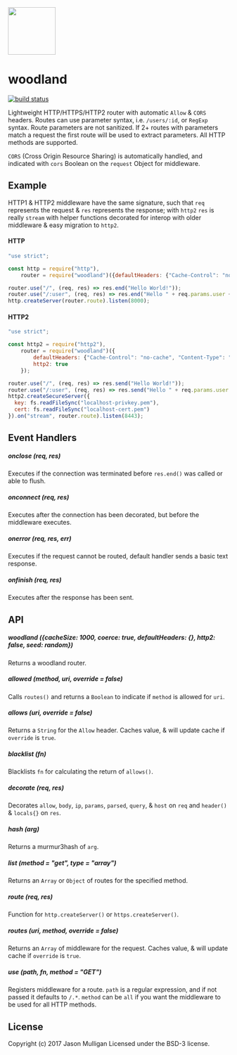 <img src="https://avoidwork.github.io/woodland/logo.svg" width="108" />

# woodland

[![build status](https://secure.travis-ci.org/avoidwork/woodland.svg)](http://travis-ci.org/avoidwork/woodland)

Lightweight HTTP/HTTPS/HTTP2 router with automatic `Allow` & `CORS` headers. Routes can use parameter syntax, i.e. `/users/:id`, or `RegExp` syntax. Route parameters are not sanitized. If 2+ routes with parameters match a request the first route will be used to extract parameters. All HTTP methods are supported.

`CORS` (Cross Origin Resource Sharing) is automatically handled, and indicated with `cors` Boolean on the `request` Object for middleware.

## Example
HTTP1 & HTTP2 middleware have the same signature, such that `req` represents the request & `res` represents the response; with `http2` `res` is really `stream` with helper functions decorated for interop with older middleware & easy migration to `http2`.

#### HTTP
```javascript
"use strict";

const http = require("http"),
	router = require("woodland")({defaultHeaders: {"Cache-Control": "no-cache", "Content-Type": "text/plain"}});

router.use("/", (req, res) => res.end("Hello World!"));
router.use("/:user", (req, res) => res.end("Hello " + req.params.user + "!"));
http.createServer(router.route).listen(8000);
```

#### HTTP2
```javascript
"use strict";

const http2 = require("http2"),
	router = require("woodland")({
	    defaultHeaders: {"Cache-Control": "no-cache", "Content-Type": "text/plain"},
	    http2: true
	});

router.use("/", (req, res) => res.send("Hello World!"));
router.use("/:user", (req, res) => res.send("Hello " + req.params.user + "!"));
http2.createSecureServer({
  key: fs.readFileSync("localhost-privkey.pem"),
  cert: fs.readFileSync("localhost-cert.pem")
}).on("stream", router.route).listen(8443);
```

## Event Handlers
##### onclose (req, res)
Executes if the connection was terminated before `res.end()` was called or able to flush.

##### onconnect (req, res)
Executes after the connection has been decorated, but before the middleware executes.

##### onerror (req, res, err)
Executes if the request cannot be routed, default handler sends a basic text response.

##### onfinish (req, res)
Executes after the response has been sent.

## API
##### woodland ({cacheSize: 1000, coerce: true, defaultHeaders: {}, http2: false, seed: random})
Returns a woodland router.

##### allowed (method, uri, override = false)
Calls `routes()` and returns a `Boolean` to indicate if `method` is allowed for `uri`.

##### allows (uri, override = false)
Returns a `String` for the `Allow` header. Caches value, & will update cache if `override` is `true`.

##### blacklist (fn)
Blacklists `fn` for calculating the return of `allows()`.

##### decorate (req, res)
Decorates `allow`, `body`, `ip`, `params`, `parsed`, `query`, & `host` on `req` and `header()` & `locals{}` on `res`.

##### hash (arg)
Returns a murmur3hash of `arg`.

##### list (method = "get", type = "array")
Returns an `Array` or `Object` of routes for the specified method.

##### route (req, res)
Function for `http.createServer()` or `https.createServer()`.

##### routes (uri, method, override = false)
Returns an `Array` of middleware for the request. Caches value, & will update cache if `override` is `true`.

##### use (path, fn, method = "GET")
Registers middleware for a route. `path` is a regular expression, and if not passed it defaults to `/.*`. `method` can be `all` if you want the middleware to be used for all HTTP methods.

## License
Copyright (c) 2017 Jason Mulligan
Licensed under the BSD-3 license.
